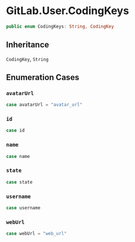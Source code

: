 # GitLab.User.CodingKeys

``` swift
public enum CodingKeys: String, CodingKey 
```

## Inheritance

`CodingKey`, `String`

## Enumeration Cases

### `avatarUrl`

``` swift
case avatarUrl = "avatar_url"
```

### `id`

``` swift
case id
```

### `name`

``` swift
case name
```

### `state`

``` swift
case state
```

### `username`

``` swift
case username
```

### `webUrl`

``` swift
case webUrl = "web_url"
```
